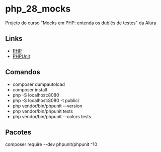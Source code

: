 # php_28_mocks

Projeto do curso "Mocks em PHP: entenda os dublês de testes" da Alura

## Links

- [PHP](https://www.php.net/)
- [PHPUnit](https://phpunit.de/index.html)

## Comandos

- composer dumpautoload
- composer install
- php -S localhost:8080
- php -S localhost:8080 -t public/
- php vendor/bin/phpunit --version
- php vendor/bin/phpunit tests
- php vendor/bin/phpunit --colors tests

## Pacotes

composer require --dev phpunit/phpunit ^10
